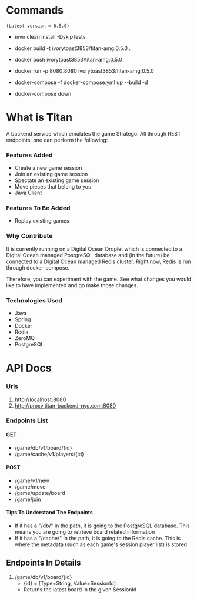 # Commands

    (Latest version = 0.5.0)

   * mvn clean install -DskipTests
   * docker build -t ivorytoast3853/titan-amg:0.5.0 .
   * docker push ivorytoast3853/titan-amg:0.5.0
   * docker run -p 8080:8080 ivorytoast3853/titan-amg:0.5.0


   * docker-compose -f docker-compose.yml up --build -d
   * docker-compose down

# What is Titan
A backend service which emulates the game Stratego. All through REST endpoints, one can perform the following:
### Features Added   
* Create a new game session
* Join an existing game session
* Spectate an existing game session
* Move pieces that belong to you
* Java Client
### Features To Be Added
* Replay existing games

### Why Contribute
It is currently running on a Digital Ocean Droplet which is connected to a Digital Ocean managed PostgreSQL database
and (in the future) be connected to a Digital Ocean managed Redis cluster. Right now, Redis is run through docker-compose.

Therefore, you can experiment with the game. See what changes you would like to have implemented and go make those changes.

### Technologies Used
* Java
* Spring
* Docker
* Redis
* ZeroMQ
* PostgreSQL

# API Docs
### Urls
1. http://localhost:8080
2. http://proxy.titan-backend-nyc.com:8080

### Endpoints List
#### GET
* /game/db/v1/board/{id}
* /game/cache/v1/players/{id}

#### POST
* /game/v1/new
* /game/move
* /game/update/board
* /game/join

#### Tips To Understand The Endpoints
* If it has a "/db/" in the path, it is going to the PostgreSQL database. This means you are going to retrieve board related information
* If it has a "/cache/" in the path, it is going to the Redis cache. This is where the metadata (such as each game's session player list) is stored


## Endpoints In Details
1. /game/db/v1/board/{id}
   * {id} = [Type=String, Value=SessionId]
   * Returns the latest board in the given SessionId
